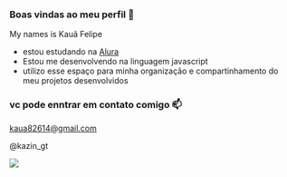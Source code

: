 ### Boas vindas ao meu perfil 🥇

My names is Kauã Felipe

- estou estudando na [Alura](https://www.alura.com.br)
- Estou me desenvolvendo na linguagem javascript
- utilizo esse espaço para minha organização e compartinhamento do meu projetos desenvolvidos

### vc pode enntrar em contato comigo 📫

kaua82614@gmail.com

@kazin_gt

![](https://media1.tenor.com/m/j_22v4BOegUAAAAC/classroom-of-the-elite-youkoso-jitsuryoku-shijou-shugi-no-kyoushitsu.gif)
